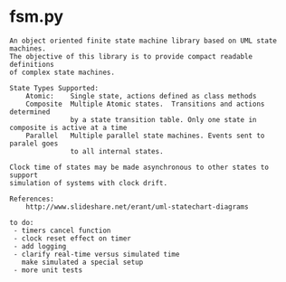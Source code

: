 # fsm.py

    An object oriented finite state machine library based on UML state machines.
    The objective of this library is to provide compact readable definitions
    of complex state machines.
    
    State Types Supported:
        Atomic:    Single state, actions defined as class methods
        Composite  Multiple Atomic states.  Transitions and actions determined
                   by a state transition table. Only one state in composite is active at a time
        Parallel   Multiple parallel state machines. Events sent to paralel goes
                   to all internal states.
     
    Clock time of states may be made asynchronous to other states to support
    simulation of systems with clock drift.
     
    References:
        http://www.slideshare.net/erant/uml-statechart-diagrams
    
    to do:
     - timers cancel function
     - clock reset effect on timer
     - add logging
     - clarify real-time versus simulated time
       make simulated a special setup
     - more unit tests
